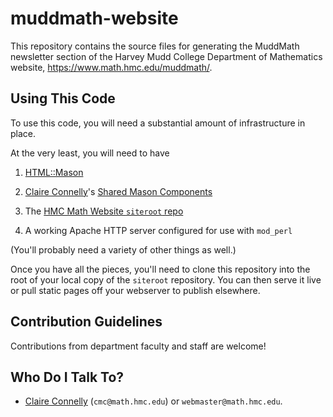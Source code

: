 # muddmath-website #

This repository contains the source files for generating the
MuddMath newsletter section of the Harvey Mudd College Department
of Mathematics website, https://www.math.hmc.edu/muddmath/.


## Using This Code ##

To use this code, you will need a substantial amount of
infrastructure in place.

At the very least, you will need to have

1. [HTML::Mason](http://search.cpan.org/~drolsky/HTML-Mason-1.56/lib/HTML/Mason.pm)

1. [Claire Connelly](https://bitbucket.org/cmc/)'s
   [Shared Mason Components](https://bitbucket.org/cmc/shared-mason-components)

1. The
[HMC Math Website `siteroot` repo](https://svn.math.hmc.edu/web/siteroot/)

1. A working Apache HTTP server configured for use with `mod_perl`

(You'll probably need a variety of other things as well.)


Once you have all the pieces, you'll need to clone this repository
into the root of your local copy of the `siteroot` repository.
You can then serve it live or pull static pages off your webserver
to publish elsewhere.


## Contribution Guidelines ##

Contributions from department faculty and staff are welcome!


## Who Do I Talk To? ##

* [Claire Connelly](https://bitbucket.org/cmc/) (`cmc@math.hmc.edu`) or `webmaster@math.hmc.edu`.
